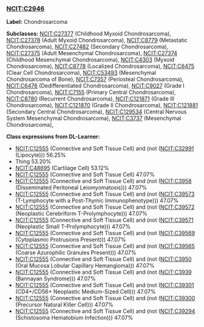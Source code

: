 
### [NCIT:C2946](http://purl.obolibrary.org/obo/NCIT_C2946)
**Label:** Chondrosarcoma

**Subclasses:** [NCIT:C27377](http://purl.obolibrary.org/obo/NCIT_C27377) (Childhood Myxoid Chondrosarcoma), [NCIT:C27378](http://purl.obolibrary.org/obo/NCIT_C27378) (Adult Myxoid Chondrosarcoma), [NCIT:C8779](http://purl.obolibrary.org/obo/NCIT_C8779) (Metastatic Chondrosarcoma), [NCIT:C27482](http://purl.obolibrary.org/obo/NCIT_C27482) (Secondary Chondrosarcoma), [NCIT:C27375](http://purl.obolibrary.org/obo/NCIT_C27375) (Adult Mesenchymal Chondrosarcoma), [NCIT:C27374](http://purl.obolibrary.org/obo/NCIT_C27374) (Childhood Mesenchymal Chondrosarcoma), [NCIT:C4303](http://purl.obolibrary.org/obo/NCIT_C4303) (Myxoid Chondrosarcoma), [NCIT:C8778](http://purl.obolibrary.org/obo/NCIT_C8778) (Localized Chondrosarcoma), [NCIT:C6475](http://purl.obolibrary.org/obo/NCIT_C6475) (Clear Cell Chondrosarcoma), [NCIT:C53493](http://purl.obolibrary.org/obo/NCIT_C53493) (Mesenchymal Chondrosarcoma of Bone), [NCIT:C7357](http://purl.obolibrary.org/obo/NCIT_C7357) (Periosteal Chondrosarcoma), [NCIT:C6476](http://purl.obolibrary.org/obo/NCIT_C6476) (Dedifferentiated Chondrosarcoma), [NCIT:C9027](http://purl.obolibrary.org/obo/NCIT_C9027) (Grade I Chondrosarcoma), [NCIT:C7155](http://purl.obolibrary.org/obo/NCIT_C7155) (Primary Central Chondrosarcoma), [NCIT:C8780](http://purl.obolibrary.org/obo/NCIT_C8780) (Recurrent Chondrosarcoma), [NCIT:C121871](http://purl.obolibrary.org/obo/NCIT_C121871) (Grade III Chondrosarcoma), [NCIT:C121870](http://purl.obolibrary.org/obo/NCIT_C121870) (Grade II Chondrosarcoma), [NCIT:C121881](http://purl.obolibrary.org/obo/NCIT_C121881) (Secondary Central Chondrosarcoma), [NCIT:C129534](http://purl.obolibrary.org/obo/NCIT_C129534) (Central Nervous System Mesenchymal Chondrosarcoma), [NCIT:C3737](http://purl.obolibrary.org/obo/NCIT_C3737) (Mesenchymal Chondrosarcoma), 

**Class expressions from DL-Learner:**

- [NCIT:C12555](http://purl.obolibrary.org/obo/NCIT_C12555) (Connective and Soft Tissue Cell) and (not ([NCIT:C32991](http://purl.obolibrary.org/obo/NCIT_C32991) (Lipocyte))) 56.25%
- Thing 53.20%
- [NCIT:C48695](http://purl.obolibrary.org/obo/NCIT_C48695) (Cartilage Cell) 53.12%
- [NCIT:C12555](http://purl.obolibrary.org/obo/NCIT_C12555) (Connective and Soft Tissue Cell) 47.07%
- [NCIT:C12555](http://purl.obolibrary.org/obo/NCIT_C12555) (Connective and Soft Tissue Cell) and (not ([NCIT:C3958](http://purl.obolibrary.org/obo/NCIT_C3958) (Disseminated Peritoneal Leiomyomatosis))) 47.07%
- [NCIT:C12555](http://purl.obolibrary.org/obo/NCIT_C12555) (Connective and Soft Tissue Cell) and (not ([NCIT:C39573](http://purl.obolibrary.org/obo/NCIT_C39573) (T-Lymphocyte with a Post-Thymic Immunophenotype))) 47.07%
- [NCIT:C12555](http://purl.obolibrary.org/obo/NCIT_C12555) (Connective and Soft Tissue Cell) and (not ([NCIT:C39572](http://purl.obolibrary.org/obo/NCIT_C39572) (Neoplastic Cerebriform T-Prolymphocyte))) 47.07%
- [NCIT:C12555](http://purl.obolibrary.org/obo/NCIT_C12555) (Connective and Soft Tissue Cell) and (not ([NCIT:C39571](http://purl.obolibrary.org/obo/NCIT_C39571) (Neoplastic Small T-Prolymphocyte))) 47.07%
- [NCIT:C12555](http://purl.obolibrary.org/obo/NCIT_C12555) (Connective and Soft Tissue Cell) and (not ([NCIT:C39569](http://purl.obolibrary.org/obo/NCIT_C39569) (Cytoplasmic Protrusions Present))) 47.07%
- [NCIT:C12555](http://purl.obolibrary.org/obo/NCIT_C12555) (Connective and Soft Tissue Cell) and (not ([NCIT:C39565](http://purl.obolibrary.org/obo/NCIT_C39565) (Coarse Azurophilic Granules Present))) 47.07%
- [NCIT:C12555](http://purl.obolibrary.org/obo/NCIT_C12555) (Connective and Soft Tissue Cell) and (not ([NCIT:C3950](http://purl.obolibrary.org/obo/NCIT_C3950) (Oral Mucosa Lobular Capillary Hemangioma))) 47.07%
- [NCIT:C12555](http://purl.obolibrary.org/obo/NCIT_C12555) (Connective and Soft Tissue Cell) and (not ([NCIT:C3939](http://purl.obolibrary.org/obo/NCIT_C3939) (Bannayan Syndrome))) 47.07%
- [NCIT:C12555](http://purl.obolibrary.org/obo/NCIT_C12555) (Connective and Soft Tissue Cell) and (not ([NCIT:C39301](http://purl.obolibrary.org/obo/NCIT_C39301) (CD4+/CD56+ Neoplastic Medium-Sized Cell))) 47.07%
- [NCIT:C12555](http://purl.obolibrary.org/obo/NCIT_C12555) (Connective and Soft Tissue Cell) and (not ([NCIT:C39300](http://purl.obolibrary.org/obo/NCIT_C39300) (Precursor Natural Killer Cell))) 47.07%
- [NCIT:C12555](http://purl.obolibrary.org/obo/NCIT_C12555) (Connective and Soft Tissue Cell) and (not ([NCIT:C39294](http://purl.obolibrary.org/obo/NCIT_C39294) (Schistosoma Hematobium Infection))) 47.07%


